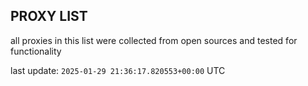 ## PROXY LIST

all proxies in this list were collected from open sources and tested for functionality

last update: `2025-01-29 21:36:17.820553+00:00` UTC